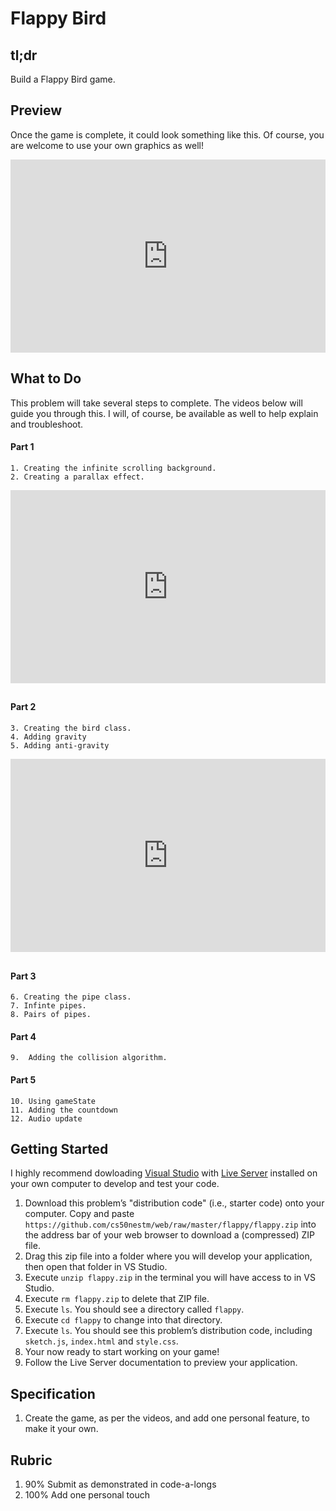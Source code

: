 # Flappy Bird

## tl;dr
Build a Flappy Bird game.

## Preview
Once the game is complete, it could look something like this. Of course, you are welcome to use your own graphics as well!

<style type="text/css">
.iframe_container {
	position: relative;
	padding-bottom: 56.25%; 
	padding-top: 25px;
	height: 0;
	margin-bottom: 30px;
}

.iframe_container iframe {
	position: absolute;
	top: 0;
	left: 0;
	width: 100%;
	height: 100%;
}
</style>

<div class="iframe_container">
  <iframe src="https://www.youtube.com/embed/UON_cLR4z8Y?modestbranding=1&amp;rel=0&amp;showinfo=0" frameborder="0" allow="accelerometer; autoplay; encrypted-media; gyroscope; picture-in-picture" allowfullscreen=""> </iframe>
</div>

## What to Do
This problem will take several steps to complete. The videos below will guide you through this. I will, of course, be available as well to help explain and troubleshoot.

#### Part 1 
	1. Creating the infinite scrolling background.
	2. Creating a parallax effect.

<div class="iframe_container">
  <iframe src="https://www.youtube.com/embed/OleQ2oFU4Zk?modestbranding=1&amp;rel=0&amp;showinfo=0" frameborder="0" allow="accelerometer; autoplay; encrypted-media; gyroscope; picture-in-picture" allowfullscreen=""> </iframe>
</div>

#### Part 2
	3. Creating the bird class.
	4. Adding gravity
	5. Adding anti-gravity
	
<div class="iframe_container">
  <iframe src="https://www.youtube.com/embed/TTfw_ewULdw?modestbranding=1&amp;rel=0&amp;showinfo=0" frameborder="0" allow="accelerometer; autoplay; encrypted-media; gyroscope; picture-in-picture" allowfullscreen=""> </iframe>
</div>

		
#### Part 3
	6. Creating the pipe class.
	7. Infinte pipes.
	8. Pairs of pipes.
	
#### Part 4
	9.  Adding the collision algorithm.
	
#### Part 5	
	10. Using gameState
	11. Adding the countdown
	12. Audio update

## Getting Started
I highly recommend dowloading [Visual Studio](https://visualstudio.microsoft.com/) with [Live Server](https://marketplace.visualstudio.com/items?itemName=ritwickdey.LiveServer&ssr=false#overview) installed on your own computer to develop and test your code.

1. Download this problem’s "distribution code" (i.e., starter code) onto your computer. Copy and paste `https://github.com/cs50nestm/web/raw/master/flappy/flappy.zip` into the address bar of your web browser to download a (compressed) ZIP file. 
2. Drag this zip file into a folder where you will develop your application, then open that folder in VS Studio.
5. Execute `unzip flappy.zip` in the terminal you will have access to in VS Studio.
6. Execute `rm flappy.zip` to delete that ZIP file.
7. Execute `ls`. You should see a directory called `flappy`.
8. Execute `cd flappy` to change into that directory.
9. Execute `ls`. You should see this problem’s distribution code, including `sketch.js`, `index.html` and `style.css`.
12. Your now ready to start working on your game!
13. Follow the Live Server documentation to preview your application.

## Specification

1. Create the game, as per the videos, and add one personal feature, to make it your own.

## Rubric

1. 90% Submit as demonstrated in code-a-longs
2. 100% Add one personal touch
